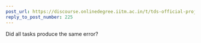 ```yaml
---
post_url: https://discourse.onlinedegree.iitm.ac.in/t/tds-official-project1-discrepencies/171141/226
reply_to_post_number: 225
---
```

Did all tasks produce the same error?
